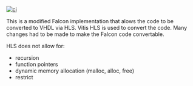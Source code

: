 [![ci](https://github.com/JanWendler/Falcon/actions/workflows/tests.yml/badge.svg)](https://github.com/JanWendler/Falcon/actions/workflows/tests.yml)

This is a modified Falcon implementation that alows the code to be converted to VHDL via HLS.
Vitis HLS is used to convert the code. 
Many changes had to be made to make the Falcon code convertable. 

HLS does not allow for:
- recursion
- function pointers
- dynamic memory allocation (malloc, alloc, free)
- restrict

